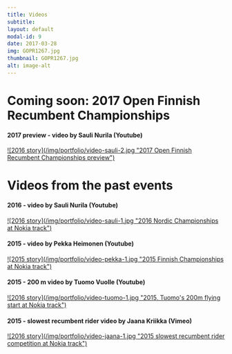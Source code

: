 ```yaml
---
title: Videos
subtitle: 
layout: default
modal-id: 9
date: 2017-03-28
img: GOPR1267.jpg
thumbnail: GOPR1267.jpg
alt: image-alt
---
```


# Coming soon: 2017 Open Finnish Recumbent Championships

#### 2017 preview - video by Sauli Nurila (Youtube)
<a href="https://youtu.be/FmSwAHZX02k" target="_blank">
    ![2016 story](/img/portfolio/video-sauli-2.jpg "2017 Open Finnish Recumbent Championships preview")
</a>

# Videos from the past events

#### 2016 - video by Sauli Nurila (Youtube)
<a href="https://youtu.be/sWfOTI_27Nw" target="_blank">
    ![2016 story](/img/portfolio/video-sauli-1.jpg "2016 Nordic Championships at Nokia track")
</a>

#### 2015 - video by Pekka Heimonen (Youtube)
<a href="https://youtu.be/SVCqY84K0jg" target="_blank">
    ![2015 story](/img/portfolio/video-pekka-1.jpg "2015 Finnish Championships at Nokia track")
</a>

#### 2015 - 200 m video by Tuomo Vuolle (Youtube)
<a href="https://youtu.be/PmbL0s-vzXU" target="_blank">
    ![2016 story](/img/portfolio/video-tuomo-1.jpg "2015, Tuomo's 200m flying start at Nokia track")
</a>

#### 2015 - slowest recumbent rider video by Jaana Kriikka (Vimeo)
<a href="https://vimeo.com/135364058" target="_blank">
    ![2016 story](/img/portfolio/video-jaana-1.jpg "2015 slowest recumbent rider competition at Nokia track")
</a>
